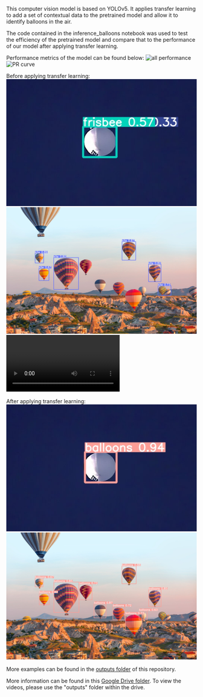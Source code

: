 This computer vision model is based on YOLOv5.
It applies transfer learning to add a set of contextual data to the pretrained model and allow it to identify balloons in the air.

The code contained in the inference_balloons notebook was used to test the efficiency of the pretrained model and compare that to the performance of our model after applying transfer learning.

Performance metrics of the model can be found below:
![all performance](https://drive.google.com/file/d/1h-HzBI0YJKXTjcviGT4P_alakBW-eTvy/view?usp=sharing)
![PR curve](https://drive.google.com/file/d/193HIg7L--DbYZg208Qd80vR5MxCCXLDQ/view?usp=sharing)

Before applying transfer learning:<br>
![white-untrained](https://github.com/MukundShankar-dev/aerial-object-classification/blob/main/outputs/pretrained_model/white-balloon-img.jpeg)
![hot-air-untrained](https://github.com/MukundShankar-dev/aerial-object-classification/blob/main/outputs/pretrained_model/hot-air-balloons-img.jpeg)
![white-untrained-vid](https://github.com/MukundShankar-dev/aerial-object-classification/blob/main/outputs/pretrained_model/white-balloon-vid.mp4)

After applying transfer learning:<br>
![white-trained](https://github.com/MukundShankar-dev/aerial-object-classification/blob/main/outputs/transfer_learned_model/white-balloon-img.jpeg)
![hot-air-trained](https://github.com/MukundShankar-dev/aerial-object-classification/blob/main/outputs/transfer_learned_model/hot-air-balloons-img.jpeg)

More examples can be found in the [outputs folder](https://github.com/MukundShankar-dev/aerial-object-classification/tree/main/outputs) of this repository.

More information can be found in this [Google Drive folder](https://drive.google.com/drive/folders/1KSwvDx5iDrfFhtfekvSG7CQrM52SoK8K?usp=sharing).
To view the videos, please use the "outputs" folder within the drive.
